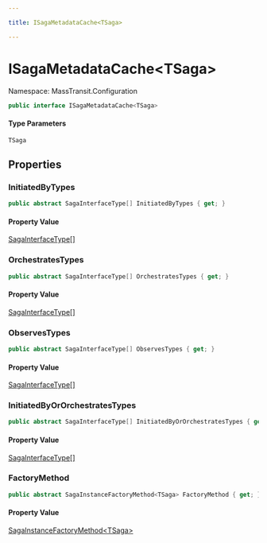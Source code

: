 ```yaml
---

title: ISagaMetadataCache<TSaga>

---
```


# ISagaMetadataCache\<TSaga\>

Namespace: MassTransit.Configuration

```csharp
public interface ISagaMetadataCache<TSaga>
```

#### Type Parameters

`TSaga`<br/>

## Properties

### **InitiatedByTypes**

```csharp
public abstract SagaInterfaceType[] InitiatedByTypes { get; }
```

#### Property Value

[SagaInterfaceType[]](../masstransit-configuration/sagainterfacetype)<br/>

### **OrchestratesTypes**

```csharp
public abstract SagaInterfaceType[] OrchestratesTypes { get; }
```

#### Property Value

[SagaInterfaceType[]](../masstransit-configuration/sagainterfacetype)<br/>

### **ObservesTypes**

```csharp
public abstract SagaInterfaceType[] ObservesTypes { get; }
```

#### Property Value

[SagaInterfaceType[]](../masstransit-configuration/sagainterfacetype)<br/>

### **InitiatedByOrOrchestratesTypes**

```csharp
public abstract SagaInterfaceType[] InitiatedByOrOrchestratesTypes { get; }
```

#### Property Value

[SagaInterfaceType[]](../masstransit-configuration/sagainterfacetype)<br/>

### **FactoryMethod**

```csharp
public abstract SagaInstanceFactoryMethod<TSaga> FactoryMethod { get; }
```

#### Property Value

[SagaInstanceFactoryMethod\<TSaga\>](../masstransit-saga/sagainstancefactorymethod-1)<br/>
